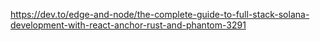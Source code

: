 https://dev.to/edge-and-node/the-complete-guide-to-full-stack-solana-development-with-react-anchor-rust-and-phantom-3291